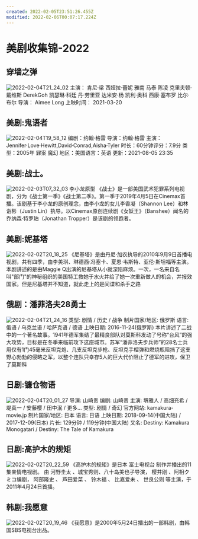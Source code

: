 ```yaml
---
created: 2022-02-05T23:51:26.455Z
modified: 2022-02-06T00:07:17.224Z
---
```

# 美剧收集锦-2022

## 穿墙之弹
![2022-02-04T21_24_02](http://localUbuntu/tpxipster/tpxip-galaxy/vnote笔记汇/影视欣赏/美剧收集锦2022.md/117944707238673.jpg)
主演： 肯尼·梁  西娅拉·蕾妮  雅南  马泰  陈凌  克里夫顿·戴维斯  DerekGoh  凯瑟琳·科廷  丹·劳里亚  达米安·杨  凯利·奥科  西康·塞布罗  比尔·布尔
导演： Aimee Long
上映时间： 2021-03-20

## 美剧:鬼语者
![2022-02-04T19_58_12](http://localUbuntu/tpxipster/tpxip-galaxy/vnote笔记汇/影视欣赏/美剧收集锦2022.md/97704807226540.jpg)
编剧：约翰·格雷
导演：约翰·格雷
主演：Jennifer·Love·Hewitt,David·Conrad,Aisha·Tyler
时长：60分钟评分：7.9分
类型：2005年 罪案  魔幻  地区：美国语言：英语
更新：2021-08-05 23:35

## 美剧:战士。
![2022-02-03T07_32_03](http://localUbuntu/tpxipster/tpxip-galaxy/vnote笔记汇/影视欣赏/美剧收集锦2022.md/25474907246706.jpg)
李小龙原型
《战士》是一部美国武术犯罪系列电视剧，分为《战士第一季》《战士第二季》。第一季于2019年4月5日在Cinemax首播。该剧基于李小龙的原创理念，由李小龙的女儿李香凝（Shannon Lee）和林诣彬（Justin Lin）执导。以Cinemax原创连续剧《女妖王》（Banshee）闻名的乔纳森·特罗珀（Jonathan Tropper）是该剧的领跑者。

## 美剧:妮基塔
![2022-02-02T20_18_25](http://localUbuntu/tpxipster/tpxip-galaxy/vnote笔记汇/影视欣赏/美剧收集锦2022.md/435164907239375.jpg)
《尼基塔》是由丹尼·加农执导的2010年9月9日首播电视剧，共有四季，由李美琪、琳德西·冯塞卡、夏恩·韦斯特、亚伦·斯坦福等主演。
本剧讲述的是由Maggie Q出演的尼基塔从小就深陷麻烦。一次，一名来自名叫"部门"的神秘组织的美国特工救她于水火并给了她一次重新做人的机会，并报效国家。但是尼基塔并不知道，就此走上的是间谍和杀手之路

## 俄剧：潘菲洛夫28勇士
![2022-02-04T21_24_16](http://localUbuntu/tpxipster/tpxip-galaxy/vnote笔记汇/影视欣赏/美剧收集锦2022.md/169140308235930.jpg)
类型: 剧情 / 历史 / 战争
制片国家/地区: 俄罗斯
语言: 俄语 / 乌克兰语 / 哈萨克语 / 德语
上映日期: 2016-11-24(俄罗斯)
本片讲述了二战中的一个著名故事。1941年德军集结了最精良部队对莫斯科发动了号称“台风”的强大攻势，目标是在冬季来临前攻下这座城市。苏军“潘菲洛夫步兵师”的28名士兵用仅有1门45毫米反坦克炮、几支反坦克步枪、反坦克手榴弹和燃烧瓶阻挡了这支野心勃勃的侵略之军，以整个连队只幸存5人的巨大代价阻止了德军的进攻，保卫了莫斯科

## 日剧:镰仓物语
![2022-02-04T20_01_27](http://localUbuntu/tpxipster/tpxip-galaxy/vnote笔记汇/影视欣赏/美剧收集锦2022.md/81520408231684.jpg)
导演: 山崎贵
编剧: 山崎贵
主演: 堺雅人 / 高畑充希 / 堤真一 / 安藤樱 / 田中泯 / 更多...
类型: 剧情 / 奇幻
官方网站: kamakura-movie.jp
制片国家/地区: 日本
语言: 日语
上映日期: 2018-09-14(中国大陆) / 2017-12-09(日本)
片长: 129分钟 / 119分钟(中国大陆)
又名: Destiny: Kamakura Monogatari / Destiny: The Tale of Kamakura

## 日剧:高护木的规矩
![2022-02-02T20_22_59](http://localUbuntu/tpxipster/tpxip-galaxy/vnote笔记汇/影视欣赏/美剧收集锦2022.md/324630508247168.jpg)
《高护木的规矩》是日本 富士电视台 制作并播出的11集亲情电视剧。 由 河野圭太 、城宝秀则、八十岛美也子导演， 樱井刚 、阿相クミコ编剧， 阿部隆史 、 芦田爱菜 、 铃木福 、 比嘉爱未 、 世良公则 等主演，于2011年4月24日首播。

## 韩剧:我愿意
![2022-02-02T20_19_46](http://localUbuntu/tpxipster/tpxip-galaxy/vnote笔记汇/影视欣赏/美剧收集锦2022.md/484710408249564.jpg)
《我愿意》是2000年5月24日播出的一部韩剧，由韩国SBS电视台出品。